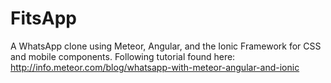 # FitsApp
 A WhatsApp clone using Meteor, Angular, and the Ionic Framework for CSS and mobile components. Following tutorial found here: http://info.meteor.com/blog/whatsapp-with-meteor-angular-and-ionic
